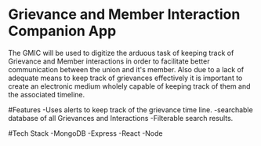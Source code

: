 # Grievance and Member Interaction Companion App

The GMIC will be used to digitize the arduous task of keeping track of Grievance and Member interactions in order to facilitate better communication between the union and it's member. Also due to a lack of adequate means to keep track of grievances effectively it is important to create an electronic medium wholely capable of keeping track of them and the associated timeline.

#Features
-Uses alerts to keep track of the grievance time line.
-searchable database of all Grievances and Interactions
-Filterable search results.

#Tech Stack
-MongoDB
-Express
-React
-Node

